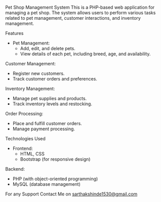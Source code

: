 Pet Shop Management System
This is a PHP-based web application for managing a pet shop. The system allows users to perform various tasks related to pet management, customer interactions, and inventory management.

Features
- Pet Management:
  - Add, edit, and delete pets.
  - View details of each pet, including breed, age, and availability.

 Customer Management:
  - Register new customers.
  - Track customer orders and preferences.

 Inventory Management:
  - Manage pet supplies and products.
  - Track inventory levels and restocking.

Order Processing:
  - Place and fulfill customer orders.
  - Manage payment processing.

Technologies Used
- Frontend:
  - HTML, CSS
  - Bootstrap (for responsive design)

 Backend:
  - PHP (with object-oriented programming)
  - MySQL (database management)

For any Support Contact Me on sarthakshinde1530@gmail.com 
